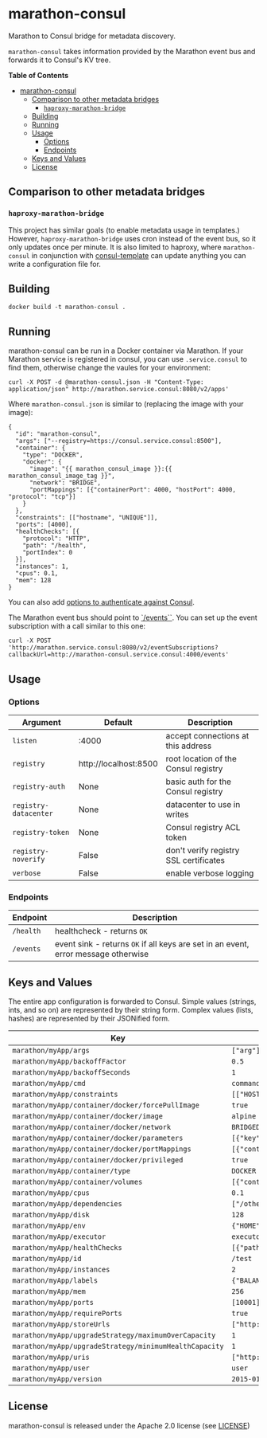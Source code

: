 # marathon-consul

Marathon to Consul bridge for metadata discovery.

`marathon-consul` takes information provided by the Marathon event bus and
forwards it to Consul's KV tree.

<!-- markdown-toc start - Don't edit this section. Run M-x markdown-toc/generate-toc again -->
**Table of Contents**

- [marathon-consul](#marathon-consul)
    - [Comparison to other metadata bridges](#comparison-to-other-metadata-bridges)
        - [`haproxy-marathon-bridge`](#haproxy-marathon-bridge)
    - [Building](#building)
    - [Running](#running)
    - [Usage](#usage)
        - [Options](#options)
        - [Endpoints](#endpoints)
    - [Keys and Values](#keys-and-values)
    - [License](#license)

<!-- markdown-toc end -->

## Comparison to other metadata bridges

### `haproxy-marathon-bridge`

This project has similar goals (to enable metadata usage in templates.) However,
`haproxy-marathon-bridge` uses cron instead of the event bus, so it only updates
once per minute. It is also limited to haproxy, where `marathon-consul` in
conjunction with [consul-template](https://github.com/hashicorp/consul-template)
can update anything you can write a configuration file for.

## Building

`docker build -t marathon-consul .`

## Running

marathon-consul can be run in a Docker container via Marathon. If your Marathon
service is registered in consul, you can use `.service.consul` to find them,
otherwise change the vaules for your environment:

    curl -X POST -d @marathon-consul.json -H "Content-Type: application/json" http://marathon.service.consul:8080/v2/apps'

Where `marathon-consul.json` is similar to (replacing the image with your image):

    {
      "id": "marathon-consul",
      "args": ["--registry=https://consul.service.consul:8500"],
      "container": {
        "type": "DOCKER",
        "docker": {
          "image": "{{ marathon_consul_image }}:{{ marathon_consul_image_tag }}",
          "network": "BRIDGE",
          "portMappings": [{"containerPort": 4000, "hostPort": 4000, "protocol": "tcp"}]
        }
      },
      "constraints": [["hostname", "UNIQUE"]],
      "ports": [4000],
      "healthChecks": [{
        "protocol": "HTTP",
        "path": "/health",
        "portIndex": 0
      }],
      "instances": 1,
      "cpus": 0.1,
      "mem": 128
    }

You can also add [options to authenticate against Consul](#options).

The Marathon event bus should point to [`/events``](#endpoints). You can
set up the event subscription with a call similar to this one:

    curl -X POST 'http://marathon.service.consul:8080/v2/eventSubscriptions?callbackUrl=http://marathon-consul.service.consul:4000/events'

## Usage

### Options

Argument | Default | Description
---------|---------|------------
`listen` | :4000 | accept connections at this address
`registry` | http://localhost:8500 | root location of the Consul registry
`registry-auth` | None | basic auth for the Consul registry
`registry-datacenter` | None | datacenter to use in writes
`registry-token` | None | Consul registry ACL token
`registry-noverify` | False | don't verify registry SSL certificates
`verbose` | False | enable verbose logging

### Endpoints

Endpoint | Description
---------|------------
`/health` | healthcheck - returns `OK`
`/events` | event sink - returns `OK` if all keys are set in an event, error message otherwise

## Keys and Values

The entire app configuration is forwarded to Consul. Simple values (strings,
ints, and so on) are represented by their string form. Complex values (lists,
hashes) are represented by their JSONified form.

Key | Example Value
----|--------------
`marathon/myApp/args` | `["arg"]`
`marathon/myApp/backoffFactor` | `0.5`
`marathon/myApp/backoffSeconds` | `1`
`marathon/myApp/cmd` | `command`
`marathon/myApp/constraints` | `[["HOSTNAME","unique"]]`
`marathon/myApp/container/docker/forcePullImage` | `true`
`marathon/myApp/container/docker/image` | `alpine`
`marathon/myApp/container/docker/network` | `BRIDGED`
`marathon/myApp/container/docker/parameters` | `[{"key":"hostname","value":"container.example.com"}]`
`marathon/myApp/container/docker/portMappings` | `[{"containerPort":8080,"hostPort":8080,"servicePort":0,"protocol":"tcp"}]`
`marathon/myApp/container/docker/privileged` | `true`
`marathon/myApp/container/type` | `DOCKER`
`marathon/myApp/container/volumes` | `[{"containerPath":"/tmp","hostPath":"/tmp/container","mode":"rw"}]`
`marathon/myApp/cpus` | `0.1`
`marathon/myApp/dependencies` | `["/otherApp"]`
`marathon/myApp/disk` | `128`
`marathon/myApp/env` | `{"HOME":"/tmp"}`
`marathon/myApp/executor` | `executor`
`marathon/myApp/healthChecks` | `[{"path":"/","portIndex":0,"protocol":"http","gracePeriodSeconds":30,"intervalSeconds":15,"timeoutSeconds":30,"maxConsecutiveFailures":5}]`
`marathon/myApp/id` | `/test`
`marathon/myApp/instances` | `2`
`marathon/myApp/labels` | `{"BALANCE":"yes"}`
`marathon/myApp/mem` | `256`
`marathon/myApp/ports` | `[10001]`
`marathon/myApp/requirePorts` | `true`
`marathon/myApp/storeUrls` | `["http://example.com/resource/"]`
`marathon/myApp/upgradeStrategy/maximumOverCapacity` | `1`
`marathon/myApp/upgradeStrategy/minimumHealthCapacity` | `1`
`marathon/myApp/uris` | `["http://example.com/"]`
`marathon/myApp/user` | `user`
`marathon/myApp/version` | `2015-01-01T00:00:00Z`

## License

marathon-consul is released under the Apache 2.0 license (see [LICENSE](LICENSE))
